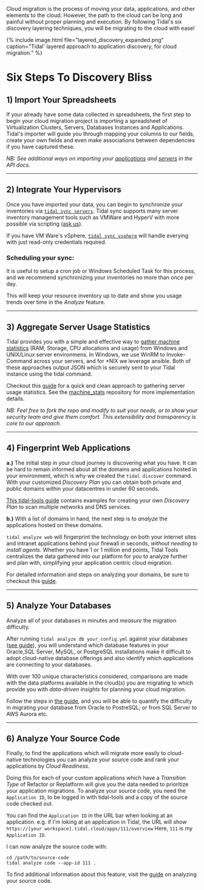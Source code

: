Cloud migration is the process of moving your data, applications, and other
elements to the cloud. However, the path to the cloud can be long and painful
without proper planning and execution.  By following Tidal's six
discovery layering techniques, you will be migrating to the cloud with ease!

{% include image.html file="layered_discovery_expanded.png" caption="Tidal'
layered approach to application discovery, for cloud migration." %}

# Six Steps To Discovery Bliss

## 1) Import Your Spreadsheets

If your already have some data collected in spreadsheets, the first step to
begin your cloud migration project is importing a spreadsheet of Virtualization
Clusters, Servers, Databases Instances and Applications. Tidal's
importer will guide you through mapping your columns to our fields, create your
own fields and even make associations between dependencies if you have captured
these.

_NB: See additional ways on importing your [applications](importapps.html) and
[servers](import_servers.html) in the API docs._

---

## 2) Integrate Your Hypervisors

Once you have imported your data, you can begin to synchronize your inventories
via [`tidal sync servers`](sync-servers.html).  Tidal sync supports many server
inventory management tools such as VMWare and HyperV with more possible via
scripting ([ask us](https://tidalcloud.com/contact)).

If you have VM Ware's vSphere, [`tidal sync vsphere`](#vsphere-sync) will
handle everying with just read-only credentials required.


### Scheduling your sync:

It is useful to setup a cron job or Windows Scheduled Task for this process,
and we recommend synchronizing your inventories no more than once per day.

This will keep your resource inventory up to date and show you usage trends
over time in the _Analyze_ feature.

---

## 3) Aggregate Server Usage Statistics

Tidal provides you with a simple and effective way to [gather
machine statistics](https://github.com/tidalmigrations/machine_stats) (RAM,
Storage, CPU allocations and usage) from Windows and UNIX/Linux server
environmens.
In Windows, we use WinRM to Invoke-Command across your servers, and for *NIX we
leverage ansible. Both of these approaches output JSON which is securely sent
to your Tidal instance using the tidal command.

Checkout this [guide](sync_hyper-v.html) for a quick and clean approach to
gathering server usage statistics. See the
[machine_stats](https://github.com/tidalmigrations/machine_stats) repository
for more implementation details.

_NB: Feel free to fork the repo and modify to suit your needs, or to show your
security team and give them comfort.  This extensibility and transparency is
core to our approach._

---

## 4) Fingerprint Web Applications

**a.)** The initial step in your cloud journey is discovering what you have.
It can be hard to remain informed about all the domains and applications hosted
in your environment, which is why we created the `tidal discover` command.
With your customized _Discovery Plan_ you can obtain both private and public
domains within your datacentres in under 60 seconds.

[This tidal-tools guide](discover.html) contains examples for creating your own
_Discovery Plan_ to scan multiple networks and DNS services.

**b.)** With a list of domains in hand, the next step is to _analyze_ the
applications hosted on these domains.

`tidal analyze web` will fingerprint the technology on both your internet sites
and intranet applications behind your firewall in seconds, _without needing to
install agents._
Whether you have 1 or 1 million end points, Tidal Tools centralizes the data
gathered into our platform for you to analyze further and plan with,
simplifying your application centric cloud migration.

For detailed information and steps on analyzing your domains, be sure to
checkout this [guide](analyze.html).

---

## 5) Analyze Your Databases

Analyze all of your databases in minutes and _measure_ the migration
difficulty.

After running `tidal analyze db your_config.yml` against your databases ([see
guide](/analyze_database.html)), you will understand which database features in
your Oracle,SQL Server, MySQL, or PostgreSQL installations make it difficult to
adopt cloud-native database offerings and also identify which applications are
connecting to your databases.

With over 100 unique characteristics considered, comparisons are made with the
data platforms available in the cloud(s) you are migrating to which provide you
with _data-driven insights_ for planning your cloud migration.

Follow the steps in [the guide](/analyze_database.html), and you will be able
to quantify the difficulty in migrating your database from Oracle to PostreSQL;
or from SQL Server to AWS Aurora etc.

---


## 6) Analyze Your Source Code

Finally, to find the applications which will migrate more easily to
cloud-native technologies you can analyze your source code and rank your
applications by _Cloud Readiness_.

Doing this for each of your custom applications which have a _Transition Type_
of Refactor or Replatform will give you the data needed to prioritize your
application migrations.  To analyze your source code, you need the `Application
ID`, to be logged in with tidal-tools and a copy of the source code checked
out.

You can find the `Application ID` in the URL bar when looking at an
application.  e.g. if I'm loking at an application in Tidal, the URL
will show `https://[your workspace].tidal.cloud/apps/111/overview`  Here, `111` is my
`Application ID`.

I can now analyze the source code with:

```
cd /path/to/source-code
tidal analyze code --app-id 111 .
```
To find additional information about this feature, visit the
[guide](analyze-source-code.html) on analyzing your source code.

